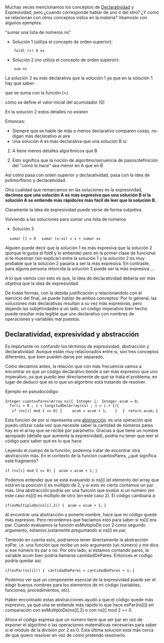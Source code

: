Muchas veces mencionamos los conceptos de [Declaratividad](declaratividad.md) y Expresividad, pero ¿cuando corresponde hablar de uno o del otro? ¿Y como se relacionan con otros conceptos vistos en la materia? Veamoslo con algunos ejemplos:

  
"sumar una lista de números ns"

-   Solución 1 (utiliza el concepto de orden superior):

`    foldl (+) 0 ns`

-   Solución 2 (no utiliza el concepto de orden superior):

`    sum ns`

La solución 2 es más declarativa que la solución 1 ya que en la solución 1 hay que saber:

  
que se suma con la función (+)

cómo se define el valor inicial del acumulador (0)

En la solución 2 estos detalles no existen

Entonces:

-   Siempre que se hable de más o menos declarativo comparen cosas, no digan más declarativo al aire
-   Una solución A es más declarativa que una solución B si:

  
1. A tiene menos detalles algorítmicos que B

2. Esto significa que la noción de algorítmo/secuencia de pasos/definición del "cómo lo hace" sea menor en A que en B

Así como pasa con orden superior y declaratividad, pasa con la idea de polimorfismo y declaratividad.

Otra cualidad que remarcamos en las soluciones es la expresividad, **decimos que una solución A es más expresiva que una solución B si la solución A se entiende más rápido/es más fácil de leer que la solución B.**

Claramente la idea de expresividad puede verse de forma subjetiva.

Volviendo a las soluciones para sumar una lista de números

-   Solución 3

`  sumar [] = 0`
`  sumar (x:xs) = x + sumar xs`

Alguien puede decir que la solución 1 es más expresiva que la solución 2 (porque le gusta el foldl y lo entiende) pero en la primer clase de funcional si te muestran (sin explicar) entre la solución 1 y la solución 2 es muy probable que la solución 2 pasaría a ser la más expresiva. En contraste, para alguna persona retorcida la solución 3 puede ser la más expresiva ....

A lo que vamos con esto es que, la idea de declaratividad debería ser más objetiva que la idea de expresividad.

De todas formas, con la debida justificación y relacionándolo con el ejercicio del final, se puede hablar de ambos conceptos. Por lo general, las soluciones más declarativas resultan a su vez más expresivas, pero dejando las subjetividades a un lado, un código imperativo bien hecho puede resultar más legible que uno declarativo con nombres de operaciones y variables mal puestos.

Declaratividad, expresividad y abstracción
------------------------------------------

Es importante no confundir los términos de expresividad, abstracción y declaratividad. Aunque están muy relacionados entre sí, son tres conceptos diferentes, que bien pueden darse por separado.

Como decíamos antes, la relación que con más frecuencia vamos a encontrar es que un código declarativo tiende a ser más expresivo que uno imperativo, ya que puedo leer directamente de qué se trata el problema, en lugar de deducir qué es lo que un algoritmo está tratando de resolver.

Ejemplo en pseudocódigo:

`Integer cuantosPares(Array ns){`
` Integer i;`
` Integer acum = 0;`
`  for(i = 0 ; i < longitudDelArray(ns) ; i = i + 1){`
`   if (ns[i] mod 2 == 0) {`
`    acum = acum + 1;`
`   }`
`  }`
` return acum;`
`}`

Esta función de por sí representa una [abstracción](abstraccion.md): es una operación que puedo utilizar cada vez que necesite saber la cantidad de números pares hay en el array que se recibe por parámetro. Gracias a que tiene un nombre apropiado (detalle que aumenta la expresividad), podría no tener que leer el código para saber qué es lo que hace.

Leyendo el cuerpo de la función, podemos tratar de encontrar otra abstracción más. En el contexto de la función cuantosPares, ¿qué significa este fragmento?

`if (ns[i] mod 2 == 0) {`
` acum = acum + 1;`
`}`

Podemos entender que se está evaluando si ns\[i\] (el elemento del array que está en la posición i) es múltiplo de 2, y si esto es cierto contamos un par más. Una abstracción podría ser una función que evalúe si un número (en este caso ns\[i\]) es múltiplo de otro (en este caso 2). El código cambiaría a:

`if(esMultiploDe(ns[i],2)) {`
` acum = acum + 1;`
`}`

Al encontrar una abstracción y ponerle nombre, hace que mi código quede más expresivo. Pero recordemos que hacíamos esto para saber si ns\[i\] era par. Cuando evaluamos la función esMultiploDe con 2 como segundo argumento, estamos justamente preguntando si ns\[i\] es par.

Teniendo en cuenta esto, podríamos tener directamente la abstracción esPar, i.e. una función que recibe un solo argumento (un número) y me dice si ese número es par o no. Por otro lado, si estamos contando pares, la variable acum bien podría llamarse cantidadDePares. Entonces el código podría quedar así:

`if(esPar(ns[i])) {`
` cantidadDePares = cantidadDePares + 1;`
`}`

Podemos ver que un componente esencial de la expresividad puede ser el elegir buenos nombres para los elementos de mi código (variables, funciones, procedimientos, etc).

Haber encontrado estas abstracciones ayudó a que el código quede más expresivo, ya que una se entiende más rápido lo que hace esPar(ns\[i\]) en comparación con esMultiploDe(ns\[i\],2) o con ns\[i\] mod 2 == 0.

Ahora el código expresa que un número tiene que ser par en vez de exponer el algoritmo o las operaciones matemáticas necesarias para saber si el módulo de la división por 2 es 0. Esta última solución está más cerca de qué quiero resolver en vez de cómo pretendo resolverlo.
